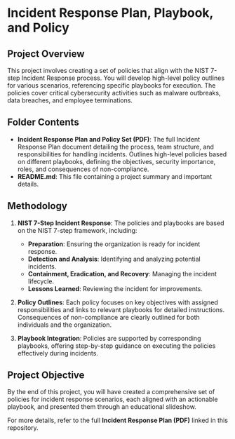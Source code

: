 # Incident Response Plan, Playbook, and Policy

## Project Overview
This project involves creating a set of policies that align with the NIST 7-step Incident Response process. You will develop high-level policy outlines for various scenarios, referencing specific playbooks for execution. The policies cover critical cybersecurity activities such as malware outbreaks, data breaches, and employee terminations.

## Folder Contents
- **Incident Response Plan and Policy Set (PDF)**: The full Incident Response Plan document detailing the process, team structure, and responsibilities for handling incidents. Outlines high-level policies based on different playbooks, defining the objectives, security importance, roles, and consequences of non-compliance.
- **README.md**: This file containing a project summary and important details.

## Methodology
1. **NIST 7-Step Incident Response**: The policies and playbooks are based on the NIST 7-step framework, including:
    - **Preparation**: Ensuring the organization is ready for incident response.
    - **Detection and Analysis**: Identifying and analyzing potential incidents.
    - **Containment, Eradication, and Recovery**: Managing the incident lifecycle.
    - **Lessons Learned**: Reviewing the incident for improvements.
   
2. **Policy Outlines**: Each policy focuses on key objectives with assigned responsibilities and links to relevant playbooks for detailed instructions. Consequences of non-compliance are clearly outlined for both individuals and the organization.

3. **Playbook Integration**: Policies are supported by corresponding playbooks, offering step-by-step guidance on executing the policies effectively during incidents.

## Project Objective
By the end of this project, you will have created a comprehensive set of policies for incident response scenarios, each aligned with an actionable playbook, and presented them through an educational slideshow.

For more details, refer to the full **Incident Response Plan (PDF)** linked in this repository.


